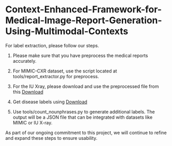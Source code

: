 # Context-Enhanced-Framework-for-Medical-Image-Report-Generation-Using-Multimodal-Contexts

For label extraction, please follow our steps.

1. Please make sure that you have preprocess the medical reports accurately.

2. For MIMIC-CXR dataset, use the script located at tools/report_extractor.py for preprocess.

3. For the IU Xray, please download and use the preprocessed file from this [Download](https://raw.githubusercontent.com/ZexinYan/Medical-Report-Generation/master/data/new_data/captions.json)

4. Get disease labels using [Download](https://github.com/MIT-LCP/mimic-cxr/tree/master/txt/chexpert)

5. Use tools/count_nounphrases.py to generate additional labels. The output will be a JSON file that can be integrated with datasets like MIMIC or IU X-ray.


As part of our ongoing commitment to this project, we will continue to refine and expand these steps to ensure usability.
